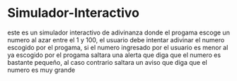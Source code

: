 # Simulador-Interactivo
este es un simulador interactivo de adivinanza donde el progama escoge un numero al azar entre el 1 y 100, el usuario debe intentar adivinar el numero escogido por el progama, si el numero ingresado por el usuario es menor al ya escogido por el progama saltara una alerta que diga que el numero es bastante pequeño, al caso contrario saltara un aviso que diga que el numero es muy grande
